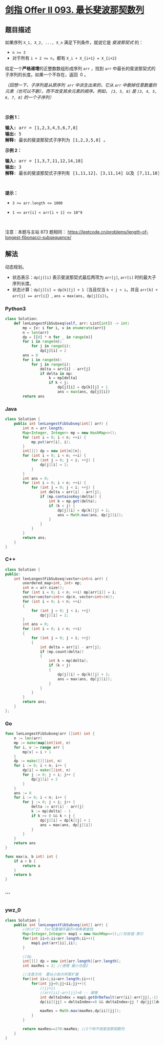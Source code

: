 # [剑指 Offer II 093. 最长斐波那契数列](https://leetcode.cn/problems/Q91FMA)

## 题目描述

<!-- 这里写题目描述 -->

<p>如果序列&nbsp;<code>X_1, X_2, ..., X_n</code>&nbsp;满足下列条件，就说它是&nbsp;<em>斐波那契式&nbsp;</em>的：</p>

<ul>
	<li><code>n &gt;= 3</code></li>
	<li>对于所有&nbsp;<code>i + 2 &lt;= n</code>，都有&nbsp;<code>X_i + X_{i+1} = X_{i+2}</code></li>
</ul>

<p>给定一个<strong>严格递增</strong>的正整数数组形成序列 <code>arr</code>&nbsp;，找到 <code>arr</code> 中最长的斐波那契式的子序列的长度。如果一个不存在，返回&nbsp;&nbsp;0 。</p>

<p><em>（回想一下，子序列是从原序列&nbsp; <code>arr</code> 中派生出来的，它从 <code>arr</code> 中删掉任意数量的元素（也可以不删），而不改变其余元素的顺序。例如，&nbsp;<code>[3, 5, 8]</code>&nbsp;是&nbsp;<code>[3, 4, 5, 6, 7, 8]</code>&nbsp;的一个子序列）</em></p>

<p>&nbsp;</p>

<ul>
</ul>

<p><strong>示例 1：</strong></p>

<pre>
<strong>输入: </strong>arr =<strong> </strong>[1,2,3,4,5,6,7,8]
<strong>输出: </strong>5
<strong>解释: </strong>最长的斐波那契式子序列为 [1,2,3,5,8] 。
</pre>

<p><strong>示例&nbsp;2：</strong></p>

<pre>
<strong>输入: </strong>arr =<strong> </strong>[1,3,7,11,12,14,18]
<strong>输出: </strong>3
<strong>解释</strong>: 最长的斐波那契式子序列有 [1,11,12]、[3,11,14] 以及 [7,11,18] 。
</pre>

<p>&nbsp;</p>

<p><strong>提示：</strong></p>

<ul>
	<li><code>3 &lt;= arr.length &lt;= 1000</code></li>
	<li>
	<p><code>1 &lt;= arr[i] &lt; arr[i + 1] &lt;= 10^9</code></p>
	</li>
</ul>

<p>&nbsp;</p>

<p><meta charset="UTF-8" />注意：本题与主站 873&nbsp;题相同：&nbsp;<a href="https://leetcode.cn/problems/length-of-longest-fibonacci-subsequence/">https://leetcode.cn/problems/length-of-longest-fibonacci-subsequence/</a></p>

## 解法

<!-- 这里可写通用的实现逻辑 -->

动态规划。

-   状态表示：`dp[j][i]` 表示斐波那契式最后两项为 `arr[j]`, `arr[i]` 时的最大子序列长度。
-   状态计算：`dp[j][i] = dp[k][j] + 1`（当且仅当 `k < j < i`，并且 `arr[k] + arr[j] == arr[i]`）, `ans = max(ans, dp[j][i])`。

<!-- tabs:start -->

### **Python3**

<!-- 这里可写当前语言的特殊实现逻辑 -->

```python
class Solution:
    def lenLongestFibSubseq(self, arr: List[int]) -> int:
        mp = {v: i for i, v in enumerate(arr)}
        n = len(arr)
        dp = [[0] * n for _ in range(n)]
        for i in range(n):
            for j in range(i):
                dp[j][i] = 2
        ans = 0
        for i in range(n):
            for j in range(i):
                delta = arr[i] - arr[j]
                if delta in mp:
                    k = mp[delta]
                    if k < j:
                        dp[j][i] = dp[k][j] + 1
                        ans = max(ans, dp[j][i])
        return ans
```

### **Java**

<!-- 这里可写当前语言的特殊实现逻辑 -->

```java
class Solution {
    public int lenLongestFibSubseq(int[] arr) {
        int n = arr.length;
        Map<Integer, Integer> mp = new HashMap<>();
        for (int i = 0; i < n; ++i) {
            mp.put(arr[i], i);
        }
        int[][] dp = new int[n][n];
        for (int i = 0; i < n; ++i) {
            for (int j = 0; j < i; ++j) {
                dp[j][i] = 2;
            }
        }
        int ans = 0;
        for (int i = 0; i < n; ++i) {
            for (int j = 0; j < i; ++j) {
                int delta = arr[i] - arr[j];
                if (mp.containsKey(delta)) {
                    int k = mp.get(delta);
                    if (k < j) {
                        dp[j][i] = dp[k][j] + 1;
                        ans = Math.max(ans, dp[j][i]);
                    }
                }
            }
        }
        return ans;
    }
}
```

### **C++**

```cpp
class Solution {
public:
    int lenLongestFibSubseq(vector<int>& arr) {
        unordered_map<int, int> mp;
        int n = arr.size();
        for (int i = 0; i < n; ++i) mp[arr[i]] = i;
        vector<vector<int>> dp(n, vector<int>(n));
        for (int i = 0; i < n; ++i)
        {
            for (int j = 0; j < i; ++j)
                dp[j][i] = 2;
        }
        int ans = 0;
        for (int i = 0; i < n; ++i)
        {
            for (int j = 0; j < i; ++j)
            {
                int delta = arr[i] - arr[j];
                if (mp.count(delta))
                {
                    int k = mp[delta];
                    if (k < j)
                    {
                        dp[j][i] = dp[k][j] + 1;
                        ans = max(ans, dp[j][i]);
                    }
                }
            }
        }
        return ans;
    }
};
```

### **Go**

```go
func lenLongestFibSubseq(arr []int) int {
	n := len(arr)
	mp := make(map[int]int, n)
	for i, v := range arr {
		mp[v] = i + 1
	}
	dp := make([][]int, n)
	for i := 0; i < n; i++ {
		dp[i] = make([]int, n)
		for j := 0; j < i; j++ {
			dp[j][i] = 2
		}
	}
	ans := 0
	for i := 0; i < n; i++ {
		for j := 0; j < i; j++ {
			delta := arr[i] - arr[j]
			k := mp[delta] - 1
			if k >= 0 && k < j {
				dp[j][i] = dp[k][j] + 1
				ans = max(ans, dp[j][i])
			}
		}
	}
	return ans
}

func max(a, b int) int {
	if a > b {
		return a
	}
	return b
}
```

### **...**

```

```

### **ywz_0**

```java
class Solution {
    public int lenLongestFibSubseq(int[] arr) {
        //O(n^2)  for双重循环遍历+哈希表查找
        Map<Integer,Integer> map1 = new HashMap<>();//存放值-索引
        for(int ii=0;ii<arr.length;ii++){
            map1.put(arr[ii],ii);
        }

        //dp
        int[][] dp = new int[arr.length][arr.length];
        int maxRes = 2; //递增 最小也是2

        //注意方向  要从小到大积累扩展
        for(int ii=1;ii<arr.length;ii++){
            for(int jj=0;jj<ii;jj++){
                //jj<ii
                //arr[ii]-arr[jj]>0 -- 递增
                int deltaIndex = map1.getOrDefault(arr[ii]-arr[jj],-1); //在<jj部分寻找，走过的部分里的斐波那契的终点
                dp[ii][jj] = deltaIndex>=0 && deltaIndex<jj ? dp[jj][deltaIndex]+1 : 2; //最小是2->因为数组递增
                
                maxRes = Math.max(maxRes,dp[ii][jj]);
            }
        }

        return maxRes==2?0:maxRes; //2个构不成斐波那契数列
    }
}
```

<!-- tabs:end -->
